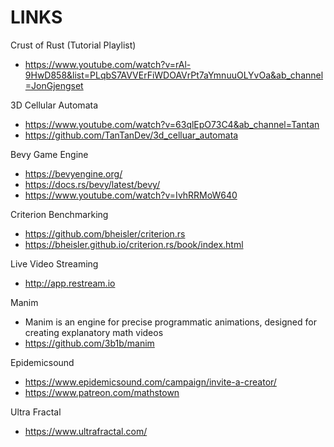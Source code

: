 # LINKS

Crust of Rust (Tutorial Playlist)
- https://www.youtube.com/watch?v=rAl-9HwD858&list=PLqbS7AVVErFiWDOAVrPt7aYmnuuOLYvOa&ab_channel=JonGjengset

3D Cellular Automata
  - https://www.youtube.com/watch?v=63qlEpO73C4&ab_channel=Tantan
  - https://github.com/TanTanDev/3d_celluar_automata

Bevy Game Engine
  - https://bevyengine.org/
  - https://docs.rs/bevy/latest/bevy/
  - https://www.youtube.com/watch?v=IvhRRMoW640

Criterion Benchmarking
  - https://github.com/bheisler/criterion.rs
  - https://bheisler.github.io/criterion.rs/book/index.html

Live Video Streaming
- http://app.restream.io

Manim 
- Manim is an engine for precise programmatic animations, designed for creating explanatory math videos
- https://github.com/3b1b/manim

Epidemicsound
- https://www.epidemicsound.com/campaign/invite-a-creator/
- https://www.patreon.com/mathstown

Ultra Fractal
- https://www.ultrafractal.com/